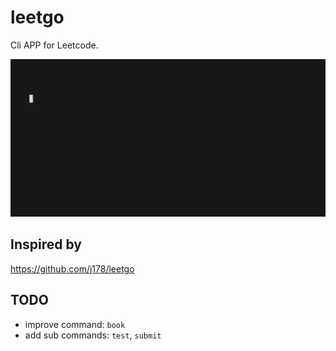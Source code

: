 # leetgo

Cli APP for Leetcode.

![examples](example.gif)

## Inspired by

<https://github.com/j178/leetgo>

## TODO

- improve command: `book`
- add sub commands: `test`, `submit`
